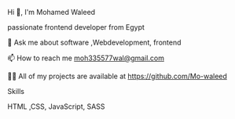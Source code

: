 
Hi 👋, 
I'm Mohamed Waleed

passionate frontend developer from Egypt

💬 Ask me about software ,Webdevelopment, frontend

📫 How to reach me moh335577wal@gmail.com

👨‍💻 All of my projects are available at https://github.com/Mo-waleed



Skills

HTML ,CSS, JavaScript, SASS
